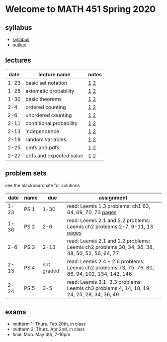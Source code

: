 # Welcome to MATH 451 Spring 2020

## syllabus

- [syllabus](syllabus/syllabus.pdf)
- [outline](student_outline.pdf)

## lectures

date | lecture name | notes |
|---|---|---| 
1-23 | basic set notation | [1](lns/lec1_1.pdf) [2](lns/lec1_2.pdf) |
1-28 | axiomatic probability | [1](lns/lec2_1.pdf) [2](lns/lec2_2.pdf) |
1-30 | basic theorems | [1](lns/lec3_1.pdf) [2](lns/lec3_2.pdf) |
2-4 | ordered counting | [1](lns/lec4_1.pdf) [2](lns/lec4_2.pdf) |
2-6 | unordered counting | [1](lns/lec5_1.pdf) [2](lns/lec5_2.pdf) |
2-11 | conditional probability | [1](lns/lec6_1.pdf) [2](lns/lec6_2.pdf) |
2-13 | independence | [1](lns/lec7_1.pdf) [2](lns/lec7_2.pdf) |
2-18 | random variables | [1](lns/lec8_1.pdf) [2](lns/lec8_2.pdf) |
2-25 | pmfs and pdfs | [1](lns/lec9_1.pdf) [2](lns/lec9_2.pdf) |
2-27 | pdfs and expected value | [1](lns/lec10_1.pdf) [2](lns/lec10_2.pdf) |

## problem sets

see the blackboard site for solutions

date | name | due | assignment |
|--- | --- | --- | --- |
1-23 | PS 1 | 1-30 | read: Leemis 1.3 problems: ch1 63, 64, 69, 70, 73 [pages](scans/leemis_40_42.pdf)|
1-30 | PS 2 | 2-6 | read: Leemis 2.1 and 2.2 problems:  Leemis ch2 problems 2-7, 9-11, 13 [pages](scans/leemis_81_82.pdf)|
2-6 | PS 3 | 2-13 | read: Leemis 2.1 and 2.2 problems:  Leemis ch2 problems 30, 34, 36, 38, 48, 50, 52, 56, 64, 77|
2-13 | PS 4 | not graded | read:  Leemis 2.4 - 2.6 problems:  Leemis ch2 problems 73, 75, 76, 80, 86, 94, 102, 134, 142, 146|
2-24 | PS 5 | 3-5 | read:  Leemis 3.1-3.3 problems:  Leemis ch3 problems 4, 14, 18, 19, 24, 25, 28, 34, 36, 49 | 


## exams

- midterm 1: Thurs. Feb 20th, in class
- midterm 2: Thurs. Apr 2nd, in class
- final: Mon. May 4th, 7-10pm
